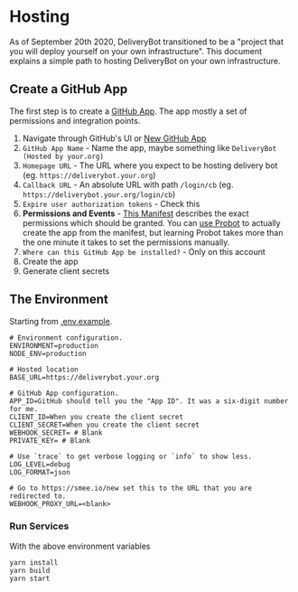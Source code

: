 # Hosting

As of September 20th 2020, DeliveryBot transitioned to be a "project that you will deploy yourself on your own infrastructure". This document explains a simple path to hosting DeliveryBot on your own infrastructure.

## Create a GitHub App
The first step is to create a [GitHub App](https://docs.github.com/en/developers/apps/getting-started-with-apps/about-apps). The app mostly a set of permissions and integration points.

1. Navigate through GitHub's UI or [New GitHub App](https://github.com/settings/apps/new)
2. `GitHub App Name` - Name the app, maybe something like `DeliveryBot (Hosted by your.org)`
3. `Homepage URL` - The URL where you expect to be hosting delivery bot (eg. `https://deliverybot.your.org`)
4. `Callback URL` - An absolute URL with path `/login/cb` (eg. `https://deliverybot.your.org/login/cb`)
5. `Expire user authorization tokens` - Check this
6. **Permissions and Events** - [This Manifest](https://github.com/deliverybot/deliverybot/blob/master/app.yml) describes the exact permissions which should be granted. You can [use Probot](https://docs.github.com/en/developers/apps/building-github-apps/creating-a-github-app-from-a-manifest) to actually create the app from the manifest, but learning Probot takes more than the one minute it takes to set the permissions manually.
7. `Where can this GitHub App be installed?` - Only on this account
8. Create the app
9. Generate client secrets

## The Environment
Starting from [.env.example](https://github.com/deliverybot/deliverybot/blob/master/.env.example).

```
# Environment configuration.
ENVIRONMENT=production
NODE_ENV=production

# Hosted location
BASE_URL=https://deliverybot.your.org

# GitHub App configuration.
APP_ID=GitHub should tell you the "App ID". It was a six-digit number for me.
CLIENT_ID=When you create the client secret
CLIENT_SECRET=When you create the client secret
WEBHOOK_SECRET= # Blank
PRIVATE_KEY= # Blank

# Use `trace` to get verbose logging or `info` to show less.
LOG_LEVEL=debug
LOG_FORMAT=json

# Go to https://smee.io/new set this to the URL that you are redirected to.
WEBHOOK_PROXY_URL=<blank>
```

### Run Services
With the above environment variables

```
yarn install
yarn build
yarn start
```
